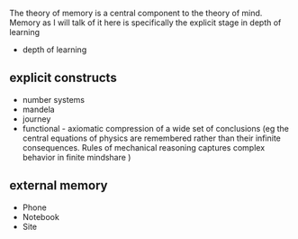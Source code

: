 <!DOCTYPE html>
<html lang="en">
<head>
    <meta charset="UTF-8">
    <title>Memory</title>
</head>
<body>
<div .page-content>
<p>The theory of memory is a central component to the theory of mind.
Memory as I will talk of it here is specifically the explicit stage in depth of learning</p>
<ul>
<li>depth of learning</li>
</ul>
<h2>explicit constructs</h2>
<ul>
<li>number systems</li>
<li>mandela</li>
<li>journey</li>
<li>functional - axiomatic compression of a wide set of conclusions
    (eg the central equations of physics are remembered rather than their infinite consequences. 
        Rules of mechanical reasoning captures complex behavior in finite mindshare
    )</li>
</ul>
<h2>external memory</h2>
<ul>
<li>Phone</li>
<li>Notebook</li>
<li>Site</li>
</ul></div>

</body>
</html>